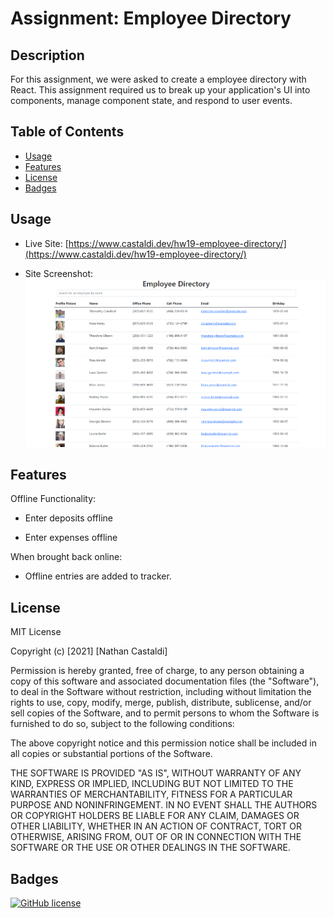 # Assignment: Employee Directory

## Description

For this assignment, we were asked to create a employee directory with React. This assignment required us to break up your application's UI into components, manage component state, and respond to user events.

## Table of Contents

- [Usage](#usage)
- [Features](#features)
- [License](#license)
- [Badges](#badges)

## Usage

- Live Site: [https://www.castaldi.dev/hw19-employee-directory/](https://www.castaldi.dev/hw19-employee-directory/)

- Site Screenshot:![./public/site-screenshot.png](./public/site-screenshot.png)

## Features

Offline Functionality:

  * Enter deposits offline

  * Enter expenses offline

When brought back online:

  * Offline entries are added to tracker.

## License

MIT License

Copyright (c) [2021] [Nathan Castaldi]

Permission is hereby granted, free of charge, to any person obtaining a copy
of this software and associated documentation files (the "Software"), to deal
in the Software without restriction, including without limitation the rights
to use, copy, modify, merge, publish, distribute, sublicense, and/or sell
copies of the Software, and to permit persons to whom the Software is
furnished to do so, subject to the following conditions:

The above copyright notice and this permission notice shall be included in all
copies or substantial portions of the Software.

THE SOFTWARE IS PROVIDED "AS IS", WITHOUT WARRANTY OF ANY KIND, EXPRESS OR
IMPLIED, INCLUDING BUT NOT LIMITED TO THE WARRANTIES OF MERCHANTABILITY,
FITNESS FOR A PARTICULAR PURPOSE AND NONINFRINGEMENT. IN NO EVENT SHALL THE
AUTHORS OR COPYRIGHT HOLDERS BE LIABLE FOR ANY CLAIM, DAMAGES OR OTHER
LIABILITY, WHETHER IN AN ACTION OF CONTRACT, TORT OR OTHERWISE, ARISING FROM,
OUT OF OR IN CONNECTION WITH THE SOFTWARE OR THE USE OR OTHER DEALINGS IN THE
SOFTWARE.

## Badges

[![GitHub license](https://img.shields.io/github/license/ncastaldi/hw18-progressive-budget?style=for-the-badge)](https://github.com/ncastaldi/hw18-progressive-budget/blob/main/LICENSE)